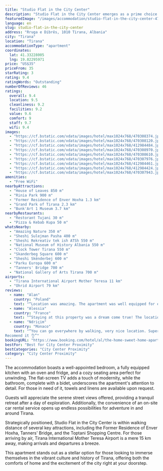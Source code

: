 ```yaml
---
title: "Studio Flat in the City Center"
description: "Studio Flat in the City Center emerges as a prime choice for travelers seeking the heart of Tirana, located just 700 meters from the iconic Skanderbeg Square and a short drive from the Dajti Ekspres Cable Car."
featuredImage: "/images/accommodation/studio-flat-in-the-city-center-470308374.jpg"
language: en
slug: studio-flat-in-the-city-center
address: "Rruga e Dibrës, 1010 Tirana, Albania"
city: "Tirana"
location: "Tirana"
accommodationType: "apartment"
coordinates:
  lat: 41.33228005
  lng: 19.82295971
price: "US$35"
priceFrom: 35
starRating: 3
rating: 9.4
ratingWords: "Outstanding"
numberOfReviews: 46
ratings:
  overall: 9.4
  location: 9.5
  cleanliness: 9.2
  facilities: 9.2
  value: 9.6
  comfort: 9
  staff: 9.7
  wifi: 9.4
images:
  - "https://cf.bstatic.com/xdata/images/hotel/max1024x768/470308374.jpg?k=33a1cced342e30a1b58caa554659f384808e8f6358be75d8280af0151eb3e05d&o=&hp=1"
  - "https://cf.bstatic.com/xdata/images/hotel/max1024x768/470308120.jpg?k=430363e12f245cc4e8beda051983f96d92b4d2b48c54986c9bf3d763048f4e50&o=&hp=1"
  - "https://cf.bstatic.com/xdata/images/hotel/max1024x768/412984484.jpg?k=5424d6bae50ec1b8360a0e5b9b1f267275fbfc857bab97e6a2ed3baf0f07e0bb&o=&hp=1"
  - "https://cf.bstatic.com/xdata/images/hotel/max1024x768/470308970.jpg?k=283d210e95bf996432af0dea24d5c9a3ffb60f96e581895b0c201e5f2f76e1cf&o=&hp=1"
  - "https://cf.bstatic.com/xdata/images/hotel/max1024x768/470308610.jpg?k=13cca9182923aa232b4a4f8fe5e342dec94b0594d93961abd66fc5917850351c&o=&hp=1"
  - "https://cf.bstatic.com/xdata/images/hotel/max1024x768/470307976.jpg?k=ea40d721ab1147353035f09f080108d9d1fcae3aa3b193c0616abb74a49ca6e9&o=&hp=1"
  - "https://cf.bstatic.com/xdata/images/hotel/max1024x768/412984461.jpg?k=fe09d315a4cf29174ea5066d35cf523a45899b4eff1249d1653e3f311db4326e&o=&hp=1"
  - "https://cf.bstatic.com/xdata/images/hotel/max1024x768/412984424.jpg?k=df460103f8837807ea0b362c06a27427e6cf50d403281461ddecfb9b680d3534&o=&hp=1"
  - "https://cf.bstatic.com/xdata/images/hotel/max1024x768/470307943.jpg?k=5dfa090dd3ff47be31fabd51aa74a41acc13a9215d3e295c231dbd2c4ff1992f&o=&hp=1"
amenities:
  - "Free WiFi"
nearbyAttractions:
  - "House of Leaves 850 m"
  - "Rinia Park 900 m"
  - "Former Residence of Enver Hoxha 1.3 km"
  - "Grand Park of Tirana 2.3 km"
  - "Bunk'Art 1 Museum 3.7 km"
nearbyRestaurants:
  - "Restorant Tujani 30 m"
  - "Pizza & Kebab Kupa 50 m"
whatsNearby:
  - "Amazing Nature 350 m"
  - "Sheshi Sulejman Pasha 400 m"
  - "Sheshi Rekreativ tek ish ATSh 550 m"
  - "National Museum of History Albania 550 m"
  - "Clock Tower Tirana 550 m"
  - "Skanderbeg Square 600 m"
  - "Sheshi Skënderbej 600 m"
  - "Parku Europa 600 m"
  - "Tanners' Bridge 700 m"
  - "National Gallery of Arts Tirana 700 m"
airports:
  - "Tirana International Airport Mother Teresa 11 km"
  - "Ohrid Airport 79 km"
reviews:
  - name: "Alan"
    country: "Poland"
    text: "“Location was amazing. The apartment was well equipped for example: bottle opener, hair dryer, detergent, iron. Kitchen well equipped. Bed was comfortable. Not bad communication with host, all information provided. Host provided extra help outside...”"
  - name: "Alessia"
    country: "France"
    text: "“Staying at this property was a dream come true! The location was absolutely perfect, allowing easy access to all the local attractions and amenities. The apartment itself surpassed our expectations – it was not just comfortable and stylish, but...”"
  - name: "Ndriçim"
    country: "Monaco"
    text: "“You can go everywhere by walking, very nice location. Super clean apartment. Clear instruction for check-in.
Recomend it 👌”"
bookingURL: "https://www.booking.com/hotel/al/the-home-sweet-home-apartment-tirana.en-gb.html?aid=8035640"
bestFor: "Best for City Center Proximity"
bestCategories: "City Center Proximity"
category: "City Center Proximity"
---
```


The accommodation boasts a well-appointed bedroom, a fully equipped kitchen with an oven and fridge, and a cozy seating area perfect for unwinding. The flat-screen TV adds a touch of modernity, while the bathroom, complete with a bidet, underscores the apartment's attention to detail. For those in need of it, towels and linens are available upon request.

Guests will appreciate the serene street views offered, providing a tranquil retreat after a day of exploration. Additionally, the convenience of an on-site car rental service opens up endless possibilities for adventure in and around Tirana.

Strategically positioned, Studio Flat in the City Center is within walking distance of several key attractions, including the Former Residence of Enver Hoxha, Tanners' Bridge, and the Toptani Shopping Centre. For those arriving by air, Tirana International Mother Teresa Airport is a mere 15 km away, making arrivals and departures a breeze.

This apartment stands out as a stellar option for those looking to immerse themselves in the vibrant culture and history of Tirana, offering both the comforts of home and the excitement of the city right at your doorstep.